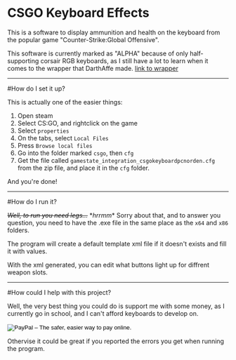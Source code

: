 # CSGO Keyboard Effects

This is a software to display ammunition and health on the keyboard from the popular game "Counter-Strike:Global Offensive".

This software is currently marked as "ALPHA" because of only half-supporting corsair RGB keyboards, as I still have a lot to learn when it comes to the wrapper that DarthAffe made. [link to wrapper](https://github.com/DarthAffe/CUE.NET)

***

#How do I set it up?

This is actually one of the easier things:

1. Open steam
2. Select CS:GO, and rightclick on the game
3. Select `properties`
4. On the tabs, select `Local Files`
5. Press `Browse local files`
6. Go into the folder marked `csgo`, then `cfg`
7. Get the file called `gamestate_integration_csgokeyboardpcnorden.cfg` from the zip file, and place it in the `cfg` folder.

And you're done!

***

#How do I run it?

*~~Well, to run you need legs...~~* \**hrrmm*\* Sorry about that, and to answer you question, you need to have the .exe file in the same place as the `x64` and `x86` folders.

The program will create a default template xml file if it doesn't exists and fill it with values.

With the xml generated, you can edit what buttons light up for diffrent weapon slots.

***

#How could I help with this project?

Well, the very best thing you could do is support me with some money, as I currently go in school, and I can't afford keyboards to develop on.

<form action="https://www.paypal.com/cgi-bin/webscr" method="post" target="_top">
<input type="hidden" name="cmd" value="_s-xclick">
<input type="hidden" name="hosted_button_id" value="3XFA8HWM5H3CN">
<input type="image" src="https://www.paypalobjects.com/en_GB/i/btn/btn_donate_LG.gif" border="0" name="submit" alt="PayPal – The safer, easier way to pay online.">
<img alt="" border="0" src="https://www.paypalobjects.com/sv_SE/i/scr/pixel.gif" width="1" height="1">
</form>


Othervise it could be great if you reported the errors you get when running the program.
